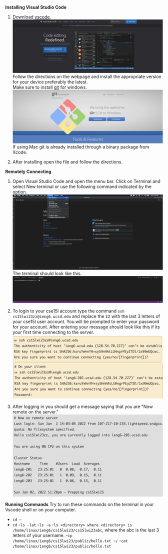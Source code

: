 **Installing Visual Studio Code**
1. Download [vscode](https://code.visualstudio.com/). 
![Vscode Download Page](Vscode.png)	
Follow the directions on the webpage and install the appropriate version for your device preferably the latest.   
Make sure to install [git](https://gitforwindows.org/) for windows.  
![git](git.png)
If using Mac git is already installed through a binary package from Xcode. 

2. After installing open the file and follow the directions.

**Remotely Connecting**
1. Open Visual Studio Code and open the menu bar. Click on Terminal and select New terminal or use the following command indicated by the option.  
![New Terminal](Terminal.png)  
The terminal should look like this.
![terminalwindow](terminaltab.png)


2. To login to your cse15l account type the command `ssh cs15lwi23zz@ieng6.ucsd.edu` and replace the zz with the last 3 letters of your cse15l user account. You will be prompted to enter your password for your account. After entering your message should look like this if its your first time connecting to the server.
![serverlog1](serverlog1.png)
![serverlog2](serverlog2.png)

3. After logging in you should get a message saying that you are "Now remote on the server."
![serverconnected](connected.png)

**Running Commands** 
Try to run these commands on the terminal in your Vscode shell or on your computer.  
* `cd ~`
* `cd`
-`ls -lat`
-`ls -a`
-`ls <directory> where <directory> is /home/linux/ieng6/cs15lwi23/cs15lwi23abc`, where the abc is the last 3 letters of your username.
-`cp /home/linux/ieng6/cs15lwi23/public/hello.txt ~/`
-`cat /home/linux/ieng6/cs15lwi23/public/hello.txt`




